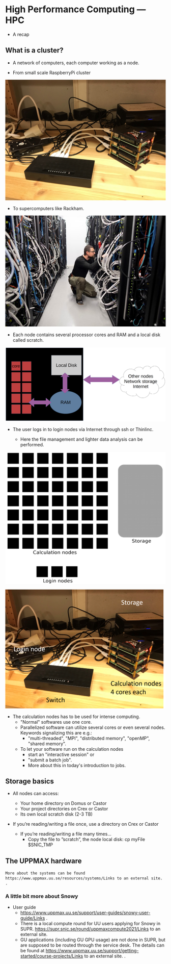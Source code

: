 # High Performance Computing — HPC
- A recap
## What is a cluster?
- A network of computers, each computer working as a node.

- From small scale RaspberryPi cluster
     
![RaspBerry](./img/IMG_5111.jpeg)

- To supercomputers like Rackham.

![Rackham](./img/uppmax-light2.jpg)

- Each node contains several processor cores and RAM and a local disk called scratch.

![Node](./img/node.png)

- The user logs in to login nodes via Internet through ssh or Thinlinc.

  - Here the file management and lighter data analysis can be performed.

![RaspBerry](./img/nodes.png)

![RaspBerry](./img/Bild1.png)

- The calculation nodes has to be used for intense computing. 
  - "Normal" softwares use one core.
  - Parallelized software can utilize several cores or even several nodes. Keywords signalizing this are e.g.:
    - "multi-threaded", "MPI", "distributed memory", "openMP", "shared memory".
  - To let your software run on the calculation nodes
    - start an "interactive session" or
    - "submit a batch job".
    - More about this in today's introduction to jobs.

## Storage basics
- All nodes can access:
  - Your home directory on Domus or Castor
  - Your project directories on Crex or Castor
  - Its own local scratch disk (2-3 TB)

- If you’re reading/writing a file once, use a directory on Crex or Castor
  - If you’re reading/writing a file many times...
    - Copy the file to ”scratch”, the node local disk:
        cp myFile $SNIC_TMP
        
        
 ## The UPPMAX hardware   
 
 
    More about the systems can be found https://www.uppmax.uu.se/resources/systems/Links to an external site. .

 
### A little bit more about Snowy

- User guide
  - https://www.uppmax.uu.se/support/user-guides/snowy-user-guide/Links .
  - There is a local compute round for UU users applying for Snowy in SUPR.
         https://supr.snic.se/round/uppmaxcompute2021/Links to an external site.
  - GU applications (including GU GPU usage) are not done in SUPR, but are supposed to be routed through the service desk. The details can be found at https://www.uppmax.uu.se/support/getting-started/course-projects/Links to an external site. .
